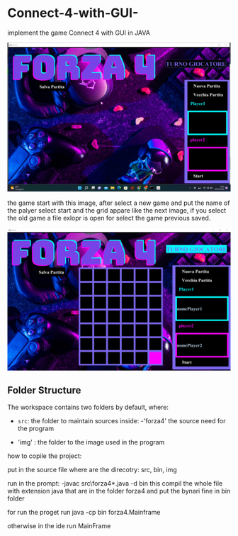 # Connect-4-with-GUI-
implement the game Connect 4 with GUI in JAVA 


<img src='https://github.com/L-andreea/Connect-4-with-GUI-/blob/main/img/schermataIniziale.png ' >


the game start with this image, after select a new game and put the name of the palyer select start and the grid appare like the next image, 
if you select the old game a file exlopr is open for select the game previous saved.


<img src='https://github.com/L-andreea/Connect-4-with-GUI-/blob/main/img/giocatoreAttivo.png'>

## Folder Structure

The workspace contains two folders by default, where:

- `src`: the folder to maintain sources inside:
   -'forza4' the source need for the program 

- 'img' : the folder to the image used in the program


how to copile the project: 


put in the source file where are the direcotry: src, bin, img 

run in the prompt:
-javac src\forza4\*.java -d bin
this compil the whole file with extension java that are in the folder forza4 and put the bynari fine in bin folder 

for run the proget run 
java -cp bin forza4.Mainframe 

otherwise in the ide run MainFrame
